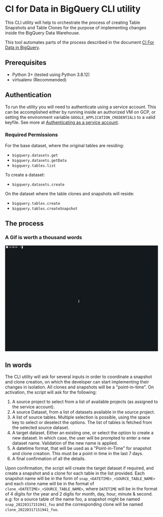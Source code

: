 # CI for Data in BigQuery CLI utility

This CLI utility will help to orchestrate the process of creating Table Snapshots and Table Clones for the purpose of implementing changes inside the BigQuery Data Warehouse.

This tool automates parts of the process described in the document [CI For Data in BigQuery](https://cloud.google.com/architecture/REPLACE_LINK_HERE).

## Prerequisites
- Python 3+ (tested using Python 3.8.12)
- virtualenv (Recommended)

## Authentication
To run the utility you will need to authenticate using a service account. This can be accomplished either by running inside an authorized VM on GCP, or
setting the environment variable `GOOGLE_APPLICATION_CREDENTIALS` to a valid keyfile. See more
at [Authenticating as a service account](https://cloud.google.com/docs/authentication/production).

### Required Permissions
For the base dataset, where the original tables are residing:
- `bigquery.datasets.get`
- `bigquery.datasets.getData`
- `bigquery.tables.list`

To create a dataset:
- `bigquery.datasets.create`

On the dataset where the table clones and snapshots will reside:
- `bigquery.tables.create`
- `bigquery.tables.createSnapshot`

## The process
### A Gif is worth a thousand words
![Example run](./example-run.gif)

## In words
The CLI utility will ask for several inputs in order to coordinate a snapshot and clone creation, on which the developer can start implementing their changes in isolation. All clones and snapshots will be a "point-in-time".
On activation, the script will ask for the following:
1. A source project to select from a list of available projects (as assigned to the service account).
2. A source Dataset, from a list of datasets available in the source project.
3. A list of source tables. Multiple selection is possible, using the space key to select or deselect the options. The list of tables is fetched from the selected source dataset.
4. A target dataset. Either an existing one, or select the option to create a new dataset. In which case, the user will be prompted to enter a new dataset name. Validation of the new name is applied.
5. A datetime format, that will be used as a "Point-in-Time" for snapshot and clone creation. This must be a point in time in the last 7 days.
6. A final confirmation of all the details.

Upon confirmation, the script will create the target dataset if required, and create a snapshot and a clone for each table in the list provided. Each snapshot name will be in the form of `snap_<DATETIME>_<SOURCE_TABLE_NAME>` and each clone name will be in the format of `clone_<DATETIME>_<SOURCE_TABLE_NAME>`, where `DATETIME` will be in the format of 4 digits for the year and 2 digits for month, day, hour, minute & second.
e.g: for a source table of the name foo, a snapshot might be named `snap_20220317151941_foo` and the corresponding clone will be named `clone_20220317151941_foo`.

